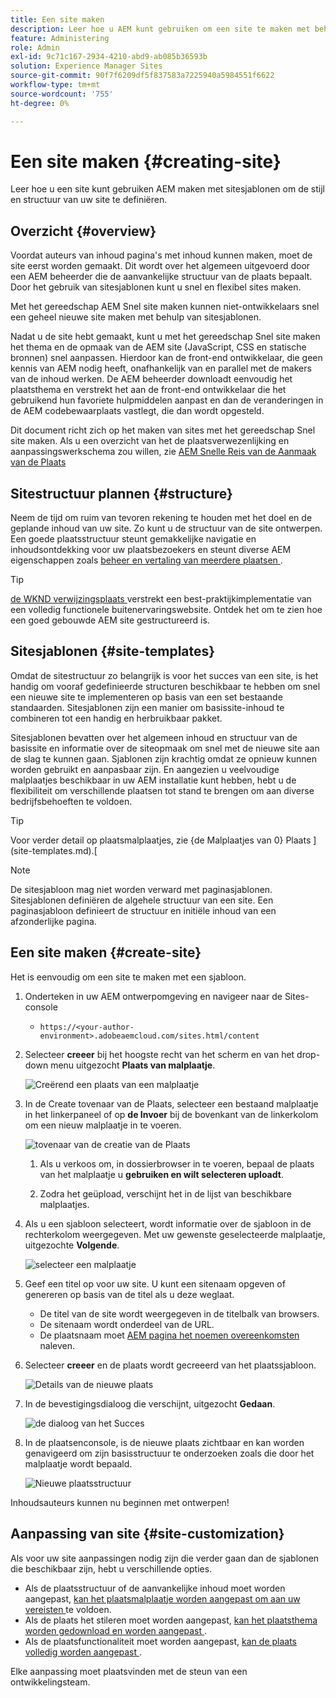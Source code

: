 ```yaml
---
title: Een site maken
description: Leer hoe u AEM kunt gebruiken om een site te maken met behulp van sitesjablonen om de stijl en structuur van uw site te definiëren.
feature: Administering
role: Admin
exl-id: 9c71c167-2934-4210-abd9-ab085b36593b
solution: Experience Manager Sites
source-git-commit: 90f7f6209df5f837583a7225940a5984551f6622
workflow-type: tm+mt
source-wordcount: '755'
ht-degree: 0%

---
```


# Een site maken {#creating-site}

Leer hoe u een site kunt gebruiken AEM maken met sitesjablonen om de stijl en structuur van uw site te definiëren.

## Overzicht {#overview}

Voordat auteurs van inhoud pagina&#39;s met inhoud kunnen maken, moet de site eerst worden gemaakt. Dit wordt over het algemeen uitgevoerd door een AEM beheerder die de aanvankelijke structuur van de plaats bepaalt. Door het gebruik van sitesjablonen kunt u snel en flexibel sites maken.

Met het gereedschap AEM Snel site maken kunnen niet-ontwikkelaars snel een geheel nieuwe site maken met behulp van sitesjablonen.

Nadat u de site hebt gemaakt, kunt u met het gereedschap Snel site maken het thema en de opmaak van de AEM site (JavaScript, CSS en statische bronnen) snel aanpassen. Hierdoor kan de front-end ontwikkelaar, die geen kennis van AEM nodig heeft, onafhankelijk van en parallel met de makers van de inhoud werken. De AEM beheerder downloadt eenvoudig het plaatsthema en verstrekt het aan de front-end ontwikkelaar die het gebruikend hun favoriete hulpmiddelen aanpast en dan de veranderingen in de AEM codebewaarplaats vastlegt, die dan wordt opgesteld.

Dit document richt zich op het maken van sites met het gereedschap Snel site maken. Als u een overzicht van het de plaatsverwezenlijking en aanpassingswerkschema zou willen, zie [ AEM Snelle Reis van de Aanmaak van de Plaats ](/help/journey-sites/quick-site/overview.md)

## Sitestructuur plannen {#structure}

Neem de tijd om ruim van tevoren rekening te houden met het doel en de geplande inhoud van uw site. Zo kunt u de structuur van de site ontwerpen. Een goede plaatsstructuur steunt gemakkelijke navigatie en inhoudsontdekking voor uw plaatsbezoekers en steunt diverse AEM eigenschappen zoals [ beheer en vertaling van meerdere plaatsen ](/help/sites-cloud/administering/msm-and-translation.md).

>[!TIP]
>
>[ de WKND verwijzingsplaats ](https://wknd.site) verstrekt een best-praktijkimplementatie van een volledig functionele buitenervaringswebsite. Ontdek het om te zien hoe een goed gebouwde AEM site gestructureerd is.

## Sitesjablonen {#site-templates}

Omdat de sitestructuur zo belangrijk is voor het succes van een site, is het handig om vooraf gedefinieerde structuren beschikbaar te hebben om snel een nieuwe site te implementeren op basis van een set bestaande standaarden. Sitesjablonen zijn een manier om basissite-inhoud te combineren tot een handig en herbruikbaar pakket.

Sitesjablonen bevatten over het algemeen inhoud en structuur van de basissite en informatie over de siteopmaak om snel met de nieuwe site aan de slag te kunnen gaan. Sjablonen zijn krachtig omdat ze opnieuw kunnen worden gebruikt en aanpasbaar zijn. En aangezien u veelvoudige malplaatjes beschikbaar in uw AEM installatie kunt hebben, hebt u de flexibiliteit om verschillende plaatsen tot stand te brengen om aan diverse bedrijfsbehoeften te voldoen.

>[!TIP]
>
>Voor verder detail op plaatsmalplaatjes, zie {de Malplaatjes van 0} Plaats ](site-templates.md).[

>[!NOTE]
>
>De sitesjabloon mag niet worden verward met paginasjablonen. Sitesjablonen definiëren de algehele structuur van een site. Een paginasjabloon definieert de structuur en initiële inhoud van een afzonderlijke pagina.

## Een site maken {#create-site}

Het is eenvoudig om een site te maken met een sjabloon.

1. Onderteken in uw AEM ontwerpomgeving en navigeer naar de Sites-console

   * `https://<your-author-environment>.adobeaemcloud.com/sites.html/content`

1. Selecteer **creeer** bij het hoogste recht van het scherm en van het drop-down menu uitgezocht **Plaats van malplaatje**.

   ![ Creërend een plaats van een malplaatje ](../assets/create-site-from-template.png)

1. In de Create tovenaar van de Plaats, selecteer een bestaand malplaatje in het linkerpaneel of op **de Invoer** bij de bovenkant van de linkerkolom om een nieuw malplaatje in te voeren.

   ![ tovenaar van de creatie van de Plaats ](../assets/site-creation-wizard.png)

   1. Als u verkoos om, in dossierbrowser in te voeren, bepaal de plaats van het malplaatje u **gebruiken en wilt selecteren uploadt**.

   1. Zodra het geüpload, verschijnt het in de lijst van beschikbare malplaatjes.

1. Als u een sjabloon selecteert, wordt informatie over de sjabloon in de rechterkolom weergegeven. Met uw gewenste geselecteerde malplaatje, uitgezochte **Volgende**.

   ![ selecteer een malplaatje ](../assets/select-site-template.png)

1. Geef een titel op voor uw site. U kunt een sitenaam opgeven of genereren op basis van de titel als u deze weglaat.

   * De titel van de site wordt weergegeven in de titelbalk van browsers.
   * De sitenaam wordt onderdeel van de URL.
   * De plaatsnaam moet [ AEM pagina het noemen overeenkomsten ](/help/sites-cloud/authoring/sites-console/organizing-pages.md#page-name-restrictions-and-best-practices) naleven.

1. Selecteer **creeer** en de plaats wordt gecreeerd van het plaatssjabloon.

   ![ Details van de nieuwe plaats ](../assets/create-site-details.png)

1. In de bevestigingsdialoog die verschijnt, uitgezocht **Gedaan**.

   ![ de dialoog van het Succes ](../assets/success.png)

1. In de plaatsenconsole, is de nieuwe plaats zichtbaar en kan worden genavigeerd om zijn basisstructuur te onderzoeken zoals die door het malplaatje wordt bepaald.

   ![ Nieuwe plaatsstructuur ](../assets/new-site.png)

Inhoudsauteurs kunnen nu beginnen met ontwerpen!

## Aanpassing van site {#site-customization}

Als voor uw site aanpassingen nodig zijn die verder gaan dan de sjablonen die beschikbaar zijn, hebt u verschillende opties.

* Als de plaatsstructuur of de aanvankelijke inhoud moet worden aangepast, [ kan het plaatsmalplaatje worden aangepast om aan uw vereisten ](site-templates.md) te voldoen.
* Als de plaats het stileren moet worden aangepast, [ kan het plaatsthema worden gedownload en worden aangepast ](/help/journey-sites/quick-site/overview.md).
* Als de plaatsfunctionaliteit moet worden aangepast, [ kan de plaats volledig worden aangepast ](/help/implementing/developing/introduction/develop-wknd-tutorial.md).

Elke aanpassing moet plaatsvinden met de steun van een ontwikkelingsteam.

